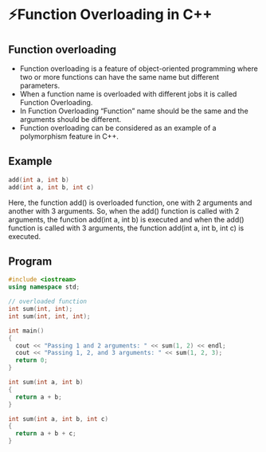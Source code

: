 # ⚡Function Overloading in C++

## Function overloading

- Function overloading is a feature of object-oriented programming where two or more functions can have the same name but different parameters.
- When a function name is overloaded with different jobs it is called Function Overloading.
- In Function Overloading “Function” name should be the same and the arguments should be different.
- Function overloading can be considered as an example of a polymorphism feature in C++.

## Example

```cpp
add(int a, int b)
add(int a, int b, int c)
```

Here, the function add() is overloaded function, one with 2 arguments and another with 3 arguments. So, when the add() function is called with 2 arguments, the function add(int a, int b) is executed and when the add() function is called with 3 arguments, the function add(int a, int b, int c) is executed.

## Program

```cpp
#include <iostream>
using namespace std;

// overloaded function
int sum(int, int);
int sum(int, int, int);

int main()
{
  cout << "Passing 1 and 2 arguments: " << sum(1, 2) << endl;
  cout << "Passing 1, 2, and 3 arguments: " << sum(1, 2, 3);
  return 0;
}

int sum(int a, int b)
{
  return a + b;
}

int sum(int a, int b, int c)
{
  return a + b + c;
}
```

